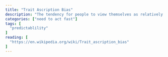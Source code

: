 ```yaml
---
title: "Trait Ascription Bias"
description: "The tendency for people to view themselves as relatively variable in terms of personality, behavior, and mood while viewing others as much more predictable."
categories: ["need to act fast"]
tags: [
  "predictablility"
]
reading: [
  "https://en.wikipedia.org/wiki/Trait_ascription_bias"
]
---
```


